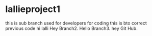 # lallieproject1
this is sub branch used for developers for coding
this is bto correct previous code
hi lalli
Hey Branch2. 
Hello Branch3.
hey Git Hub.
